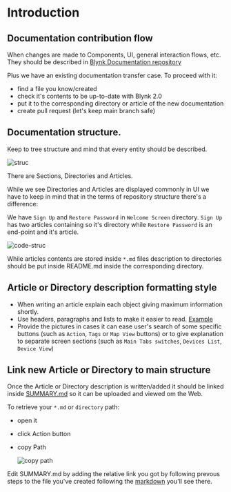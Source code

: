 # Introduction

## Documentation contribution flow

When changes are made to Components, UI, general interaction flows, etc. They should be described in [Blynk Documentation repository](https://github.com/blynkkk/docs)

Plus we have an existing documentation transfer case. To proceed with it:

* find a file you know/created
* check it's contents to be up-to-date with Blynk 2.0
* put it to the corresponding directory or article of the new documentation
* create pull request \(let's keep main branch safe\)

## Documentation structure.

Keep to tree structure and mind that every entity should be described.

![struc](https://user-images.githubusercontent.com/67413917/104927828-91c74480-59aa-11eb-96af-d01e86cd2adc.PNG)

There are Sections, Directories and Articles.

While we see Directories and Articles are displayed commonly in UI we have to keep in mind that in the terms of repository structure there's a difference:

We have `Sign Up` and `Restore Password` in `Welcome Screen` directory. `Sign Up` has two articles containing so it's directory while `Restore Password` is an end-point and it's article.

![code-struc](https://user-images.githubusercontent.com/67413917/104929940-3b0f3a00-59ad-11eb-82fa-f25091d5f92d.PNG)

While articles contents are stored inside `*.md` files description to directories should be put inside README.md inside the corresponding directory.

## Article or Directory description formatting style

* When writing an article explain each object giving maximum information shortly.
* Use headers, paragraphs and lists to make it easier to read. [Example](https://github.com/blynkkk/docs/blob/main/web-dashboard/for-developers/products/dashboard/Chart.md)
* Provide the pictures in cases it can ease user's search of some specific buttons \(such as `Action`, `Tags` or `Map View` buttons\) or to give explanation to separate screen sections \(such as `Main Tabs switches`, `Devices List`, `Device View`\) 

## Link new Article or Directory to main structure

Once the Article or Directory description is written/added it should be linked inside [SUMMARY.md](https://github.com/blynkkk/docs/blob/main/SUMMARY.md) so it can be uploaded and viewed om the Web.

To retrieve your `*.md` or `directory` path:

* open it
* click Action button
* copy Path

  ![copy path](https://user-images.githubusercontent.com/67413917/104936510-4d8d7180-59b5-11eb-8a8f-83fb49878bed.PNG)

Edit SUMMARY.md by adding the relative link you got by following prevous steps to the file you've created following the [markdown](https://guides.github.com/features/mastering-markdown/) you'll see there.

